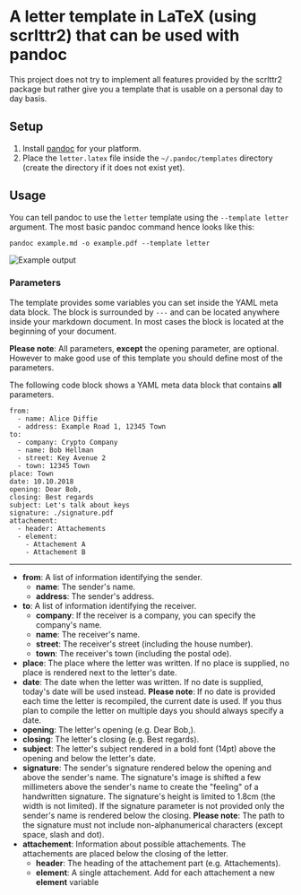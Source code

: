 # A letter template in LaTeX (using scrlttr2) that can be used with pandoc

This project does not try to implement all features provided by the scrlttr2
package but rather give you a template that is usable on a personal day to day
basis.

## Setup
1. Install [pandoc](https://pandoc.org/) for your platform.
2. Place the `letter.latex` file inside the `~/.pandoc/templates` directory
   (create the directory if it does not exist yet).

## Usage
You can tell pandoc to use the `letter` template using the `--template
letter` argument. The most basic pandoc command hence looks like this:

```
pandoc example.md -o example.pdf --template letter
```

![Example output](https://github.com/mariuskiessling/letter-template/blob/master/example/example.png)

### Parameters
The template provides some variables you can set inside the YAML meta data
block. The block is surrounded by `---` and can be located anywhere inside your
markdown document. In most cases the block is located at the beginning of your
document.

**Please note**: All parameters, **except** the opening parameter, are
optional. However to make good use of this template you should define most of
the parameters.

The following code block shows a YAML meta data block that contains **all**
parameters. 

```
from:
  - name: Alice Diffie
  - address: Example Road 1, 12345 Town
to:
  - company: Crypto Company
  - name: Bob Hellman
  - street: Key Avenue 2
  - town: 12345 Town
place: Town
date: 10.10.2018
opening: Dear Bob,
closing: Best regards
subject: Let's talk about keys
signature: ./signature.pdf
attachement:
  - header: Attachements
  - element:
    - Attachement A
    - Attachement B
```

---

- **from**: A list of information identifying the sender.
  - **name**: The sender's name.
  - **address**: The sender's address.
- **to**: A list of information identifying the receiver. 
  - **company**: If the receiver is a company, you can specify the company's
    name.
  - **name**: The receiver's name.
  - **street**: The receiver's street (including the house number).
  - **town**: The receiver's town (including the postal ode).
- **place**: The place where the letter was written. If no place is supplied,
    no place is rendered next to the letter's date.
- **date**: The date when the letter was written. If no date is supplied,
  today's date will be used instead. **Please note**: If no date is provided
  each time the letter is recompiled, the current date is used. If you thus plan
  to compile the letter on multiple days you should always specify a date.
- **opening**: The letter's opening (e.g. Dear Bob,).
- **closing**: The letter's closing (e.g. Best regards).
- **subject**: The letter's subject rendered in a bold font (14pt) above the
  opening and below the letter's date.
- **signature**: The sender's signature rendered below the opening and above
  the sender's name. The signature's image is shifted a few millimeters above
  the sender's name to create the "feeling" of a handwritten signature. The
  signature's height is limited to 1.8cm (the width is not limited). If the
  signature parameter is not provided only the sender's name is rendered below
  the closing. **Please note**: The path to the signature must not include
  non-alphanumerical characters (except space, slash and dot).
- **attachement**: Information about possible attachements. The attachements
  are placed below the closing of the letter.
  - **header**: The heading of the attachement part (e.g. Attachements). 
  - **element**: A single attachement. Add for each attachement a new
    **element** variable
